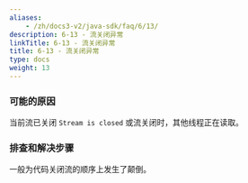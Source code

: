 ```yaml
---
aliases:
    - /zh/docs3-v2/java-sdk/faq/6/13/
description: 6-13 - 流关闭异常
linkTitle: 6-13 - 流关闭异常
title: 6-13 - 流关闭异常
type: docs
weight: 13
---
```





### 可能的原因

当前流已关闭 `Stream is closed` 或流关闭时，其他线程正在读取。

### 排查和解决步骤

一般为代码关闭流的顺序上发生了颠倒。